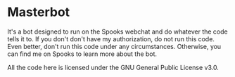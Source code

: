 Masterbot
=========

It's a bot designed to run on the Spooks webchat and do whatever the code tells it to.
If you don't don't have my authorization, do not run this code.
Even better, don't run this code under any circumstances.
Otherwise, you can find me on Spooks to learn more about the bot.

All the code here is licensed under the GNU General Public License v3.0.
